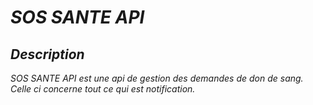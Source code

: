 # _SOS SANTE API_

## _Description_

_SOS SANTE API est une api de gestion des demandes de don de sang._
_Celle ci concerne tout ce qui est notification._ 
